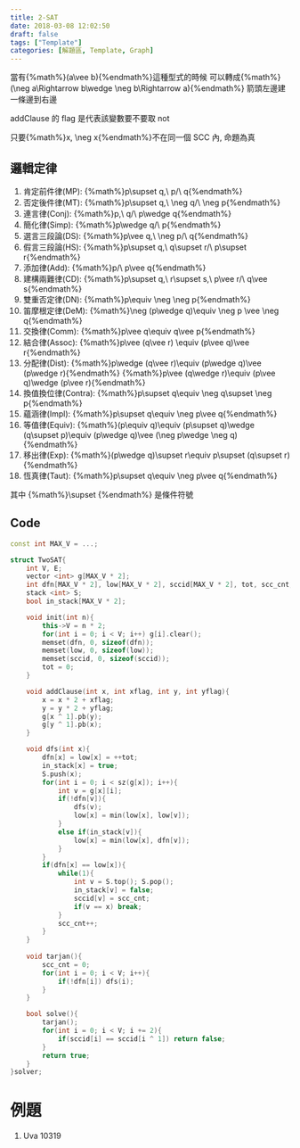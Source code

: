 ```yaml
---
title: 2-SAT
date: 2018-03-08 12:02:50
draft: false
tags: ["Template"]
categories: [解題區, Template, Graph]
---
```


當有{%math%}(a\vee b){%endmath%}這種型式的時候
可以轉成{%math%}(\neg a\Rightarrow b\wedge \neg b\Rightarrow a){%endmath%}
箭頭左邊建一條邊到右邊

addClause 的 flag 是代表該變數要不要取 not

只要{%math%}x, \neg x{%endmath%}不在同一個 SCC 內, 命題為真

## 邏輯定律
1. 肯定前件律(MP): {%math%}p\supset q,\ p/\ q{%endmath%}
2. 否定後件律(MT): {%math%}p\supset q,\ \neg q/\ \neg p{%endmath%}
3. 連言律(Conj): {%math%}p,\ q/\ p\wedge q{%endmath%}
4. 簡化律(Simp): {%math%}p\wedge q/\ p{%endmath%}
5. 選言三段論(DS): {%math%}p\vee q,\ \neg p/\ q{%endmath%}
6. 假言三段論(HS): {%math%}p\supset q,\ q\supset r/\ p\supset r{%endmath%}
7. 添加律(Add): {%math%}p/\ p\vee q{%endmath%}
8. 建構兩難律(CD): {%math%}p\supset q,\ r\supset s,\ p\vee r/\ q\vee s{%endmath%}
9. 雙重否定律(DN): {%math%}p\equiv \neg \neg p{%endmath%}
10. 笛摩根定律(DeM): {%math%}\neg (p\wedge q)\equiv \neg p \vee \neg q{%endmath%}
11. 交換律(Comm): {%math%}p\vee q\equiv q\vee p{%endmath%}
12. 結合律(Assoc): {%math%}p\vee (q\vee r) \equiv (p\vee q)\vee r{%endmath%}
13. 分配律(Dist): {%math%}p\wedge (q\vee r)\equiv (p\wedge q)\vee (p\wedge r){%endmath%}
{%math%}p\vee (q\wedge r)\equiv (p\vee q)\wedge (p\vee r){%endmath%}
14. 換值換位律(Contra): {%math%}p\supset q\equiv \neg q\supset \neg p{%endmath%}
15. 蘊涵律(Impl): {%math%}p\supset q\equiv \neg p\vee q{%endmath%}
16. 等值律(Equiv): {%math%}(p\equiv q)\equiv (p\supset q)\wedge (q\supset p)\equiv (p\wedge q)\vee (\neg p\wedge \neg q){%endmath%}
17. 移出律(Exp): {%math%}(p\wedge q)\supset r\equiv p\supset (q\supset r){%endmath%}
18. 恆真律(Taut): {%math%}p\supset q\equiv \neg p\vee q{%endmath%}

其中 {%math%}\supset {%endmath%} 是條件符號
## Code
```cpp
const int MAX_V = ...;

struct TwoSAT{
    int V, E;
    vector <int> g[MAX_V * 2];
    int dfn[MAX_V * 2], low[MAX_V * 2], sccid[MAX_V * 2], tot, scc_cnt;
    stack <int> S;
    bool in_stack[MAX_V * 2];

    void init(int n){
        this->V = n * 2;
        for(int i = 0; i < V; i++) g[i].clear();
        memset(dfn, 0, sizeof(dfn));
        memset(low, 0, sizeof(low));
        memset(sccid, 0, sizeof(sccid));
        tot = 0;
    }

    void addClause(int x, int xflag, int y, int yflag){
        x = x * 2 + xflag;
        y = y * 2 + yflag;
        g[x ^ 1].pb(y);
        g[y ^ 1].pb(x);
    }

    void dfs(int x){
        dfn[x] = low[x] = ++tot;
        in_stack[x] = true;
        S.push(x);
        for(int i = 0; i < sz(g[x]); i++){
            int v = g[x][i];
            if(!dfn[v]){
                dfs(v);
                low[x] = min(low[x], low[v]);
            }
            else if(in_stack[v]){
                low[x] = min(low[x], dfn[v]);
            }
        }
        if(dfn[x] == low[x]){
            while(1){
                int v = S.top(); S.pop();
                in_stack[v] = false;
                sccid[v] = scc_cnt;
                if(v == x) break;
            }
            scc_cnt++;
        }
    }
    
    void tarjan(){
        scc_cnt = 0;
        for(int i = 0; i < V; i++){
            if(!dfn[i]) dfs(i);
        }
    }

    bool solve(){
        tarjan();
        for(int i = 0; i < V; i += 2){
            if(sccid[i] == sccid[i ^ 1]) return false;
        }
        return true;
    }
}solver;
```

# 例題
1. Uva 10319
